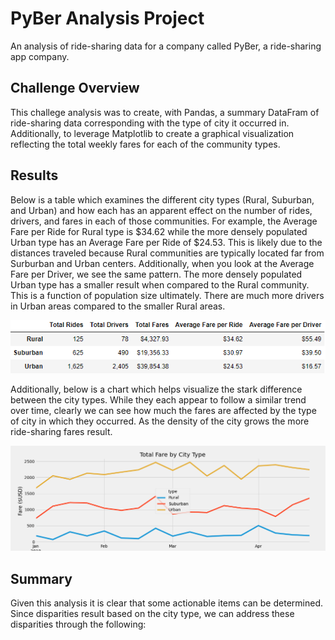 # PyBer Analysis Project
An analysis of ride-sharing data for a company called PyBer, a ride-sharing app company.

## Challenge Overview
This challege analysis was to create, with Pandas, a summary DataFram of ride-sharing data corresponding with the type of city it occurred in. Additionally, to leverage Matplotlib to create a graphical visualization reflecting the total weekly fares for each of the community types. 

## Results
Below is a table which examines the different city types (Rural, Suburban, and Urban) and how each has an apparent effect on the number of rides, drivers, and fares in each of those communities. For example, the Average Fare per Ride for Rural type is $34.62 while the more densely populated Urban type has an Average Fare per Ride of $24.53. This is likely due to the distances traveled because Rural communities are typically located far from Surburban and Urban centers. Additionally, when you look at the Average Fare per Driver, we see the same pattern. The more densely populated Urban type has a smaller result when compared to the Rural community. This is a function of population size ultimately. There are much more drivers in Urban areas compared to the smaller Rural areas. 

![PyBer data comparison](/analysis/PyBer_data_comparison.png "PyBer data comparison")

Additionally, below is a chart which helps visualize the stark difference between the city types. While they each appear to follow a similar trend over time, clearly we can see how much the fares are affected by the type of city in which they occurred. As the density of the city grows the more ride-sharing fares result.

![PyBer fare summary](/analysis/PyBer_fare_summary.png "PyBer fare summary")

## Summary
Given this analysis it is clear that some actionable items can be determined. Since disparities result based on the city type, we can address these disparities through the following:
